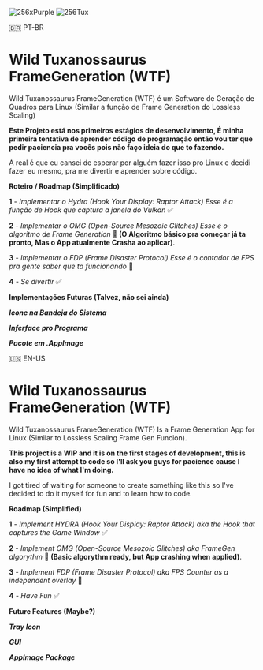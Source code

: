 
![256xPurple](https://github.com/user-attachments/assets/7b8bd99f-f735-47b6-b4ca-59ecb455d264)  ![256Tux](https://github.com/user-attachments/assets/006c7813-ecb8-4311-a9b5-f9153af03778)

🇧🇷 PT-BR

# Wild Tuxanossaurus FrameGeneration (WTF)
Wild Tuxanossaurus FrameGeneration (WTF) é um Software de Geração de Quadros para Linux (Similar a função de Frame Generation do Lossless Scaling)

**Este Projeto está nos primeiros estágios de desenvolvimento, É minha primeira tentativa de aprender código de programação então vou ter que pedir paciencia pra vocês pois não faço ideia do que to fazendo.**

A real é que eu cansei de esperar por alguém fazer isso pro Linux e decidi fazer eu mesmo, pra me divertir e aprender sobre código.

**Roteiro / Roadmap (Simplificado)**

**1** - _Implementar o Hydra (Hook Your Display: Raptor Attack) Esse é a função de Hook que captura a janela do Vulkan_ ✅

**2** - _Implementar o OMG (Open-Source Mesozoic Glitches) Esse é o algoritmo de Frame Generation_ 🚫 **(O Algoritmo básico pra começar já ta pronto, Mas o App atualmente Crasha ao aplicar)**.

**3** - _Implementar o FDP (Frame Disaster Protocol) Esse é o contador de FPS pra gente saber que ta funcionando_ 🚫

**4** - _Se divertir_ ✅

**Implementações Futuras (Talvez, não sei ainda)**

_**Icone na Bandeja do Sistema**_

_**Inferface pro Programa**_

_**Pacote em .AppImage**_

🇺🇸 EN-US

# Wild Tuxanossaurus FrameGeneration (WTF)
Wild Tuxanossaurus FrameGeneration (WTF) Is a Frame Generation App for Linux (Similar to Lossless Scaling Frame Gen Funcion).

**This project is a WIP and it is on the first stages of development, this is also my first attempt to code so I'll ask you guys for pacience cause I have no idea of what I'm doing.**

I got tired of waiting for someone to create something like this so I've decided to do it myself for fun and to learn how to code.

**Roadmap (Simplified)**

**1** - _Implement HYDRA (Hook Your Display: Raptor Attack) aka the Hook that captures the Game Window_ ✅

**2** - _Implement OMG (Open-Source Mesozoic Glitches) aka FrameGen algorythm_ 🚫 **(Basic algorythm ready, but App crashing when applied)**.

**3** - _Implement FDP (Frame Disaster Protocol) aka FPS Counter as a independent overlay_ 🚫

**4** - _Have Fun_ ✅

**Future Features (Maybe?)**

_**Tray Icon**_

_**GUI**_

_**AppImage Package**_

